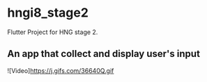 # hngi8_stage2

Flutter Project for HNG stage 2.

## An app that collect and display user's input

![Video]https://j.gifs.com/36640Q.gif

